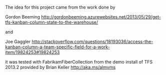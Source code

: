 The idea for this project came from the work done by 

Gordon Beeming
http://gordonbeeming.azurewebsites.net/2013/05/29/get-tfs-kanban-column-state-to-the-warehouse/

and

Joe Gaggler
http://stackoverflow.com/questions/18193036/access-the-kanban-column-a-team-specific-field-for-a-work-item/19824253#19824253


it was tested with FabrikamFiberCollection from the demo install of TFS 2013.2 provided by Brian Keller
http://aka.ms/almvms



